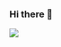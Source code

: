 ### Hi there 👋
<p align=”center”>
<img src=”https://user-images.githubusercontent.com/51484396/162441692-aeb1df59-daa0-41ed-84f3-ee7227d99273.png">
</p>

<!--
**RostykCha/RostykCha** is a ✨ _special_ ✨ repository because its `README.md` (this file) appears on your GitHub profile.
<img width=”200" height=”200" src=”https://user-images.githubusercontent.com/51484396/162441692-aeb1df59-daa0-41ed-84f3-ee7227d99273.png" alt=”my banner”>
Here are some ideas to get you started:

- 🔭 I’m currently working on ...
- 🌱 I’m currently learning ...
- 👯 I’m looking to collaborate on ...
- 🤔 I’m looking for help with ...
- 💬 Ask me about ...
- 📫 How to reach me: ...
- 😄 Pronouns: ...
- ⚡ Fun fact: ...
-->
<p align=”center”>

</p>
